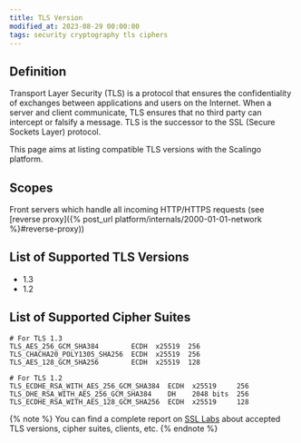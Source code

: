 ```yaml
---
title: TLS Version
modified_at: 2023-08-29 00:00:00
tags: security cryptography tls ciphers
---
```


## Definition

Transport Layer Security (TLS) is a protocol that ensures the confidentiality of exchanges between applications and users on the Internet. When a server and client communicate, TLS ensures that no third party can intercept or falsify a message. TLS is the successor to the SSL (Secure Sockets Layer) protocol.

This page aims at listing compatible TLS versions with the Scalingo platform.

## Scopes

Front servers which handle all incoming HTTP/HTTPS requests (see [reverse proxy]({% post_url platform/internals/2000-01-01-network %}#reverse-proxy))


## List of Supported TLS Versions

* 1.3
* 1.2

## List of Supported Cipher Suites

```
# For TLS 1.3
TLS_AES_256_GCM_SHA384        ECDH  x25519 	256
TLS_CHACHA20_POLY1305_SHA256  ECDH  x25519 	256
TLS_AES_128_GCM_SHA256        ECDH  x25519 	128

# For TLS 1.2
TLS_ECDHE_RSA_WITH_AES_256_GCM_SHA384  ECDH  x25519     256
TLS_DHE_RSA_WITH_AES_256_GCM_SHA384    DH    2048 bits  256
TLS_ECDHE_RSA_WITH_AES_128_GCM_SHA256  ECDH  x25519     128
```

{% note %}
  You can find a complete report on [SSL Labs](https://www.ssllabs.com/ssltest/analyze.html?d=scalingo.com) about accepted TLS versions, cipher suites, clients, etc.
{% endnote %}
